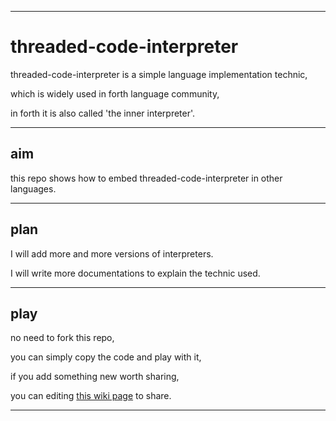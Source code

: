 --------------------------

# threaded-code-interpreter

threaded-code-interpreter is a simple language implementation technic,

which is widely used in forth language community,

in forth it is also called 'the inner interpreter'.

--------------------------

## aim

this repo shows how to embed threaded-code-interpreter in other languages.

--------------------------

## plan

I will add more and more versions of interpreters.

I will write more documentations to explain the technic used.

--------------------------

## play

no need to fork this repo,

you can simply copy the code and play with it,

if you add something new worth sharing,

you can editing [this wiki page](https://github.com/cicada-language/threaded-code-interpreter/wiki/Interpreters)
to share.

--------------------------
